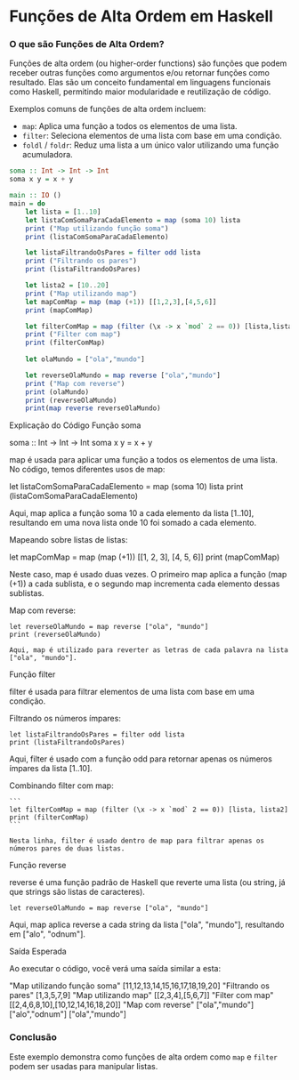 # Funções de Alta Ordem em Haskell
### O que são Funções de Alta Ordem?

Funções de alta ordem (ou higher-order functions) são funções que podem receber outras funções como argumentos e/ou retornar funções como resultado. Elas são um conceito fundamental em linguagens funcionais como Haskell, permitindo maior modularidade e reutilização de código.

Exemplos comuns de funções de alta ordem incluem:
- `map`: Aplica uma função a todos os elementos de uma lista.
- `filter`: Seleciona elementos de uma lista com base em uma condição.
- `foldl` / `foldr`: Reduz uma lista a um único valor utilizando uma função acumuladora.

```haskell
soma :: Int -> Int -> Int
soma x y = x + y

main :: IO ()
main = do
    let lista = [1..10]
    let listaComSomaParaCadaElemento = map (soma 10) lista
    print ("Map utilizando função soma")
    print (listaComSomaParaCadaElemento)

    let listaFiltrandoOsPares = filter odd lista
    print ("Filtrando os pares")
    print (listaFiltrandoOsPares)

    let lista2 = [10..20]
    print ("Map utilizando map")
    let mapComMap = map (map (+1)) [[1,2,3],[4,5,6]]
    print (mapComMap)

    let filterComMap = map (filter (\x -> x `mod` 2 == 0)) [lista,lista2] 
    print ("Filter com map")
    print (filterComMap)
    
    let olaMundo = ["ola","mundo"]

    let reverseOlaMundo = map reverse ["ola","mundo"]
    print ("Map com reverse")
    print (olaMundo)
    print (reverseOlaMundo)
    print(map reverse reverseOlaMundo)
```

Explicação do Código
Função soma

soma :: Int -> Int -> Int
soma x y = x + y


map é usada para aplicar uma função a todos os elementos de uma lista. No código, temos diferentes usos de map:


let listaComSomaParaCadaElemento = map (soma 10) lista
print (listaComSomaParaCadaElemento)

Aqui, map aplica a função soma 10 a cada elemento da lista [1..10], resultando em uma nova lista onde 10 foi somado a cada elemento.

Mapeando sobre listas de listas:

let mapComMap = map (map (+1)) [[1, 2, 3], [4, 5, 6]]
print (mapComMap)

Neste caso, map é usado duas vezes. O primeiro map aplica a função (map (+1)) a cada sublista, e o segundo map incrementa cada elemento dessas sublistas.

Map com reverse:

    let reverseOlaMundo = map reverse ["ola", "mundo"]
    print (reverseOlaMundo)

    Aqui, map é utilizado para reverter as letras de cada palavra na lista ["ola", "mundo"].

Função filter

filter é usada para filtrar elementos de uma lista com base em uma condição.

Filtrando os números ímpares:
```
let listaFiltrandoOsPares = filter odd lista
print (listaFiltrandoOsPares)
```

Aqui, filter é usado com a função odd para retornar apenas os números ímpares da lista [1..10].

Combinando filter com map:

    ```
    let filterComMap = map (filter (\x -> x `mod` 2 == 0)) [lista, lista2]
    print (filterComMap)
    ```

    Nesta linha, filter é usado dentro de map para filtrar apenas os números pares de duas listas.

Função reverse

reverse é uma função padrão de Haskell que reverte uma lista (ou string, já que strings são listas de caracteres).

```
let reverseOlaMundo = map reverse ["ola", "mundo"]
```

Aqui, map aplica reverse a cada string da lista ["ola", "mundo"], resultando em ["alo", "odnum"].

Saída Esperada

Ao executar o código, você verá uma saída similar a esta:

"Map utilizando função soma"
[11,12,13,14,15,16,17,18,19,20]
"Filtrando os pares"
[1,3,5,7,9]
"Map utilizando map"
[[2,3,4],[5,6,7]]
"Filter com map"
[[2,4,6,8,10],[10,12,14,16,18,20]]
"Map com reverse"
["ola","mundo"]
["alo","odnum"]
["ola","mundo"]

### Conclusão

Este exemplo demonstra como funções de alta ordem como `map` e `filter` podem ser usadas para manipular listas. 

